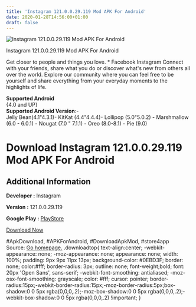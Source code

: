 ```yaml
---
title: 'Instagram 121.0.0.29.119 Mod APK For Android'
date: 2020-01-28T14:56:00+01:00
draft: false
---
```


![Instagram 121.0.0.29.119 Mod APK For Android](https://i2.wp.com/apkhome.net/wp-content/uploads/2020/01/Instagram-121.0.0.29.119-Mod.png "Instagram 121.0.0.29.119 Mod APK For Android")

  

Instagram 121.0.0.29.119 Mod APK For Android

Get closer to people and things you love. \* Facebook Instagram Connect with your friends, share what you do or discover what's new from others all over the world. Explore our community where you can feel free to be yourself and share everything from your everyday moments to the highlights of life.

**Supported Android**  
{4.0 and UP}  
**Supported Android Version**:-  
Jelly Bean(4.1"4.3.1)- KitKat (4.4"4.4.4)- Lollipop (5.0"5.0.2) - Marshmallow (6.0 - 6.0.1) - Nougat (7.0 " 7.1.1) - Oreo (8.0-8.1) - Pie (9.0)

Download Instagram 121.0.0.29.119 Mod APK For Android
=====================================================

Additional Information
----------------------

**Developer :** Instagram

**Version :** 121.0.0.29.119

**Google Play :** [PlayStore](https://play.google.com/store/apps/details?id=com.instagram.android)

  

[Download Now](https://store4app.co/post/instagram-121-0-0-29-119-mod-apk-for-android_1580219093)

  
#ApkDownload, #APKForAndroid, #DownloadApkMod, #store4app  
Source: [Go homepage.](https://store4app.co/post/instagram-121-0-0-29-119-mod-apk-for-android_1580219093) .downloadtop{ text-align:center; -webkit-appearance: none; -moz-appearance: none; appearance: none; width: 100%; padding: 9px 9px 11px 13px; background-color: #0EBD3F; border: none; color:#fff; border-radius: 3px; outline: none; font-weight;bold; font: 20px 'Open Sans', sans-serif; -webkit-font-smoothing: antialiased; -moz-osx-font-smoothing: grayscale; color: #fff; cursor: pointer; border-radius:15px;-webkit-border-radius:15px;-moz-border-radius:5px;box-shadow:0 0 5px rgba(0,0,0,.2);-moz-box-shadow:0 0 5px rgba(0,0,0,.2);-webkit-box-shadow:0 0 5px rgba(0,0,0,.2) !important; }